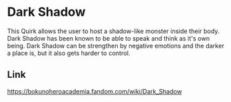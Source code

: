 # Dark Shadow

This Quirk allows the user to host a shadow-like monster inside their body. Dark Shadow has been known to be able to speak and think as it's own being. Dark Shadow can be strengthen by negative emotions and the darker a place is, but it also gets harder to control.

## Link

https://bokunoheroacademia.fandom.com/wiki/Dark_Shadow
